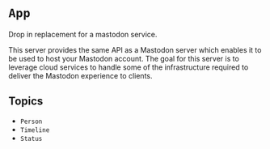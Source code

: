 # ``App``

Drop in replacement for a mastodon service.

This server provides the same API as a Mastodon server which enables it to be used to host your Mastodon account. The
goal for this server is to leverage cloud services to handle some of the infrastructure required to deliver the Mastodon
experience to clients.

## Topics

 - ``Person``
 - ``Timeline``
 - ``Status``